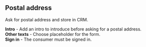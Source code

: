 ## Postal address
Ask for postal address and store in CRM.

**Intro** - Add an intro to introduce before asking for a postal address.    
**Other texts** - Choose placeholder for the form.   
**Sign in** - The consumer must be signed in.  
